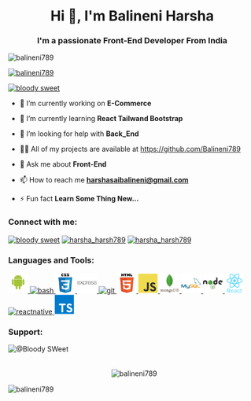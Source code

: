 <h1 align="center">Hi 👋, I'm Balineni Harsha</h1>
<h3 align="center">I'm a passionate Front-End Developer From India</h3>

<p align="left"> <img src="https://komarev.com/ghpvc/?username=balineni789&label=Profile%20views&color=0e75b6&style=flat" alt="balineni789" /> </p>

<p align="left"> <a href="https://github.com/ryo-ma/github-profile-trophy"><img src="https://github-profile-trophy.vercel.app/?username=balineni789" alt="balineni789" /></a> </p>

<p align="left"> <a href="https://twitter.com/bloody sweet" target="blank"><img src="https://img.shields.io/twitter/follow/bloody sweet?logo=twitter&style=for-the-badge" alt="bloody sweet" /></a> </p>

- 🔭 I’m currently working on **E-Commerce**

- 🌱 I’m currently learning **React Tailwand Bootstrap**

- 🤝 I’m looking for help with **Back_End**

- 👨‍💻 All of my projects are available at https://github.com/Balineni789

- 💬 Ask me about **Front-End**

- 📫 How to reach me **harshasaibalineni@gmail.com**

- ⚡ Fun fact **Learn Some Thing New...**

<h3 align="left">Connect with me:</h3>
<p align="left">
<a href="https://twitter.com/bloddysweet789" target="blank"><img align="center" src="https://raw.githubusercontent.com/rahuldkjain/github-profile-readme-generator/master/src/images/icons/Social/twitter.svg" alt="bloody sweet" height="30" width="40" /></a>
<a href="https://www.facebook.com/share/1A6cTAMPkt/" target="blank"><img align="center" src="https://raw.githubusercontent.com/rahuldkjain/github-profile-readme-generator/master/src/images/icons/Social/facebook.svg" alt="harsha_harsh789" height="30" width="40" /></a>
<a href="https://instagram.com/harsha_harsh45" target="blank"><img align="center" src="https://raw.githubusercontent.com/rahuldkjain/github-profile-readme-generator/master/src/images/icons/Social/instagram.svg" alt="harsha_harsh789" height="30" width="40" /></a>
</p>

<h3 align="left">Languages and Tools:</h3>
<p align="left"> <a href="https://developer.android.com" target="_blank" rel="noreferrer"> <img src="https://raw.githubusercontent.com/devicons/devicon/master/icons/android/android-original-wordmark.svg" alt="android" width="40" height="40"/> </a> <a href="https://www.gnu.org/software/bash/" target="_blank" rel="noreferrer"> <img src="https://www.vectorlogo.zone/logos/gnu_bash/gnu_bash-icon.svg" alt="bash" width="40" height="40"/> </a> <a href="https://www.w3schools.com/css/" target="_blank" rel="noreferrer"> <img src="https://raw.githubusercontent.com/devicons/devicon/master/icons/css3/css3-original-wordmark.svg" alt="css3" width="40" height="40"/> </a> <a href="https://expressjs.com" target="_blank" rel="noreferrer"> <img src="https://raw.githubusercontent.com/devicons/devicon/master/icons/express/express-original-wordmark.svg" alt="express" width="40" height="40"/> </a> <a href="https://git-scm.com/" target="_blank" rel="noreferrer"> <img src="https://www.vectorlogo.zone/logos/git-scm/git-scm-icon.svg" alt="git" width="40" height="40"/> </a> <a href="https://www.w3.org/html/" target="_blank" rel="noreferrer"> <img src="https://raw.githubusercontent.com/devicons/devicon/master/icons/html5/html5-original-wordmark.svg" alt="html5" width="40" height="40"/> </a> <a href="https://developer.mozilla.org/en-US/docs/Web/JavaScript" target="_blank" rel="noreferrer"> <img src="https://raw.githubusercontent.com/devicons/devicon/master/icons/javascript/javascript-original.svg" alt="javascript" width="40" height="40"/> </a> <a href="https://www.mongodb.com/" target="_blank" rel="noreferrer"> <img src="https://raw.githubusercontent.com/devicons/devicon/master/icons/mongodb/mongodb-original-wordmark.svg" alt="mongodb" width="40" height="40"/> </a> <a href="https://www.mysql.com/" target="_blank" rel="noreferrer"> <img src="https://raw.githubusercontent.com/devicons/devicon/master/icons/mysql/mysql-original-wordmark.svg" alt="mysql" width="40" height="40"/> </a> <a href="https://nodejs.org" target="_blank" rel="noreferrer"> <img src="https://raw.githubusercontent.com/devicons/devicon/master/icons/nodejs/nodejs-original-wordmark.svg" alt="nodejs" width="40" height="40"/> </a> <a href="https://reactjs.org/" target="_blank" rel="noreferrer"> <img src="https://raw.githubusercontent.com/devicons/devicon/master/icons/react/react-original-wordmark.svg" alt="react" width="40" height="40"/> </a> <a href="https://reactnative.dev/" target="_blank" rel="noreferrer"> <img src="https://reactnative.dev/img/header_logo.svg" alt="reactnative" width="40" height="40"/> </a> <a href="https://www.typescriptlang.org/" target="_blank" rel="noreferrer"> <img src="https://raw.githubusercontent.com/devicons/devicon/master/icons/typescript/typescript-original.svg" alt="typescript" width="40" height="40"/> </a> </p>

<h3 align="left">Support:</h3>
<p><a href="https://www.buymeacoffee.com/@Bloody SWeet"> <img align="left" src="https://cdn.buymeacoffee.com/buttons/v2/default-yellow.png" height="50" width="210" alt="@Bloody SWeet" /></a></p><br><br>

<p><img align="center" src="https://github-readme-stats.vercel.app/api/top-langs?username=balineni789&show_icons=true&locale=en&layout=compact" alt="balineni789" /></p>

<p><img align="center" src="https://github-readme-streak-stats.herokuapp.com/?user=balineni789&" alt="balineni789" /></p>
